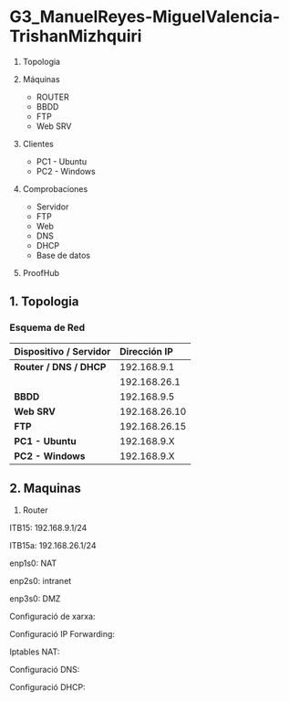 # G3_ManuelReyes-MiguelValencia-TrishanMizhquiri


1. Topologia
2. Máquinas
   - ROUTER
   - BBDD
   - FTP
   - Web SRV
4. Clientes
   - PC1 - Ubuntu
   - PC2 - Windows

6. Comprobaciones
   - Servidor
   - FTP
   - Web
   - DNS
   - DHCP
   - Base de datos

8. ProofHub


## 1. Topologia

### Esquema de Red

| Dispositivo / Servidor | Dirección IP |
| :--------------------- | :----------- |
| **Router / DNS / DHCP**| 192.168.9.1 |
|                        | 192.168.26.1 |
| **BBDD** | 192.168.9.5 |
| **Web SRV** | 192.168.26.10|
| **FTP** | 192.168.26.15|
| **PC1 - Ubuntu** | 192.168.9.X|
| **PC2 - Windows** | 192.168.9.X |

## 2. Maquinas

1. Router

ITB15: 192.168.9.1/24

ITB15a: 192.168.26.1/24

enp1s0: NAT

enp2s0: intranet

enp3s0: DMZ

Configuració de xarxa:

Configuració IP Forwarding:

Iptables NAT:

Configuració DNS:

Configuració DHCP:

